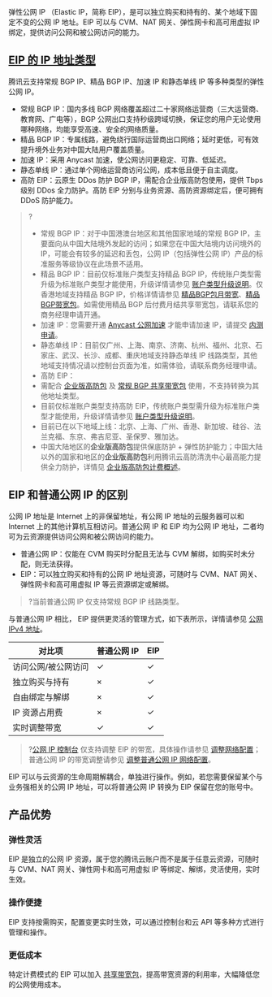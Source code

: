 弹性公网 IP （Elastic IP，简称 EIP），是可以独立购买和持有的、某个地域下固定不变的公网 IP 地址。EIP 可以与 CVM、NAT 网关、弹性网卡和高可用虚拟 IP 绑定，提供访问公网和被公网访问的能力。


## [EIP 的 IP 地址类型](id:ip-type)
腾讯云支持常规 BGP IP、精品 BGP IP、加速 IP 和静态单线 IP 等多种类型的弹性公网 IP。
- 常规 BGP IP：国内多线 BGP 网络覆盖超过二十家网络运营商（三大运营商、教育网、广电等），BGP 公网出口支持秒级跨域切换，保证您的用户无论使用哪种网络，均能享受高速、安全的网络质量。
- 精品 BGP IP：专属线路，避免绕行国际运营商出口网络；延时更低，可有效提升境外业务对中国大陆用户覆盖质量。
- 加速 IP：采用 Anycast 加速，使公网访问更稳定、可靠、低延迟。
- 静态单线 IP：通过单个网络运营商访问公网，成本低且便于自主调度。
- 高防 EIP：云原生 DDos 防护 BGP IP，需配合企业版高防包使用，提供 Tbps 级别 DDos 全力防护。高防 EIP 分别与业务资源、高防资源绑定后，便可拥有 DDoS 防护能力。

>?
>- 常规 BGP IP：对于中国港澳台地区和其他国家地域的常规 BGP IP，主要面向从中国大陆境外发起的访问；如果您在中国大陆境内访问境外的 IP，可能会有较多的延迟和丢包，公网 IP（包括弹性公网 IP）产品的标准服务等级协议在此场景不适用。
>- 精品 BGP IP：目前仅标准账户类型支持精品 BGP IP，传统账户类型需升级为标准账户类型才能使用，升级详情请参见 [账户类型升级说明](https://cloud.tencent.com/document/product/1199/49090)。仅香港地域支持精品 BGP IP，价格详情请参见 [精品BGP包月带宽](https://cloud.tencent.com/document/product/1199/51693#.3Ca-id.3D.22monthly.22.3E.E5.8C.85.E6.9C.88.E5.B8.A6.E5.AE.BD.3C.2Fa.3E)、[精品BGP带宽包](https://cloud.tencent.com/document/product/684/15255#.3Ca-id.3D.22cn2.22.3E.E7.B2.BE.E5.93.81-bgp-.E5.B8.A6.E5.AE.BD.E5.8C.85.3C.2Fa.3E)。如需使用精品 BGP 后付费月结共享带宽包，请联系您的商务经理申请开通。
>- 加速 IP：您需要开通 [Anycast 公网加速](https://cloud.tencent.com/document/product/644) 才能申请加速 IP，请提交  [内测申请](https://cloud.tencent.com/apply/p/47mdddtoc56)。
>- 静态单线 IP：目前仅广州、上海、南京、济南、杭州、福州、北京、石家庄、武汉、长沙、成都、重庆地域支持静态单线 IP 线路类型，其他地域支持情况请以控制台页面为准，如需体验，请联系商务经理申请。
>- 高防 EIP：
>  - 需配合 [企业版高防包](https://cloud.tencent.com/document/product/1021/87036) 及 [常规 BGP 共享带宽包](https://cloud.tencent.com/document/product/684/15255#.3Ca-id.3D.22bgp.22.3E.E5.B8.B8.E8.A7.84-bgp-.E5.B8.A6.E5.AE.BD.E5.8C.85.3C.2Fa.3E) 使用，不支持转换为其他地址类型。
>  - 目前仅标准账户类型支持高防 EIP，传统账户类型需升级为标准账户类型才能使用，升级详情请参见 [账户类型升级说明](https://cloud.tencent.com/document/product/1199/49090)。
>  - 目前已在以下地域上线：北京、上海、广州、香港、新加坡、硅谷、法兰克福、东京、弗吉尼亚、圣保罗、雅加达。
>  - 中国大陆地区的**企业版高防包**提供保底防护 + 弹性防护能力；中国大陆以外的国家和地区的**企业版高防包**利用腾讯云高防清洗中心最高能力提供全力防护，详情见 [企业版高防包计费概述](https://cloud.tencent.com/document/product/1021/87036)。
>


## EIP 和普通公网 IP 的区别
公网 IP 地址是 Internet 上的非保留地址，有公网 IP 地址的云服务器可以和 Internet 上的其他计算机互相访问。普通公网 IP 和 EIP 均为公网 IP 地址，二者均可为云资源提供访问公网和被公网访问的能力。
- 普通公网 IP：仅能在 CVM 购买时分配且无法与 CVM 解绑，如购买时未分配，则无法获得。
- EIP：可以独立购买和持有的公网 IP 地址资源，可随时与 CVM、NAT 网关、弹性网卡和高可用虚拟 IP 等云资源绑定或解绑。

>?当前普通公网 IP 仅支持常规 BGP IP 线路类型。
>

与普通公网 IP 相比， EIP 提供更灵活的管理方式，如下表所示，详情请参见 <a href="https://cloud.tencent.com/document/product/215/38109#.E5.85.AC.E7.BD.91-ipv4-.E5.9C.B0.E5.9D.80">公网 IPv4 地址</a>。
<table>
<thead>
<tr>
<th>对比项</th>
<th>普通公网 IP</th>
<th> EIP</th>
</tr>
</thead>
<tbody><tr>
<td>访问公网/被公网访问</td>
<td>&#10003; </td>
<td>&#10003; </td>
</tr>
<tr>
<td>独立购买与持有</td>
<td>×</td>
<td>&#10003; </td>
</tr>
<tr>
<td>自由绑定与解绑</td>
<td>×</td>
<td>&#10003; </td>
</tr>
<tr>
<td>IP 资源占用费</td>
<td>×</td>
<td>&#10003; </td>
</tr>
<tr>
<td>实时调整带宽<sup></sup></td>
<td>&#10003; </td>
<td>&#10003; </td>
</tr>
</tbody></table>

>?[公网 IP 控制台](https://console.cloud.tencent.com/cvm/eip?rid=8) 仅支持调整 EIP 的带宽，具体操作请参见 [调整网络配置](https://cloud.tencent.com/document/product/1199/41705)；普通公网 IP 的带宽调整请参见 [调整普通公网 IP 网络配置](https://cloud.tencent.com/document/product/213/15517)。
>

EIP 可以与云资源的生命周期解耦合，单独进行操作。例如，若您需要保留某个与业务强相关的公网 IP 地址，可以将普通公网 IP 转换为 EIP 保留在您的账号中。

## 产品优势

### 弹性灵活 
EIP 是独立的公网 IP 资源，属于您的腾讯云账户而不是属于任意云资源，可随时与 CVM、NAT 网关、弹性网卡和高可用虚拟 IP 等绑定、解绑，灵活使用，实时生效。

### 操作便捷 
EIP 支持按需购买，配置变更实时生效，可以通过控制台和云 API 等多种方式进行管理和操作。

### 更低成本 
特定计费模式的 EIP 可以加入 [共享带宽包](https://cloud.tencent.com/document/product/684)，提高带宽资源的利用率，大幅降低您的公网使用成本。
